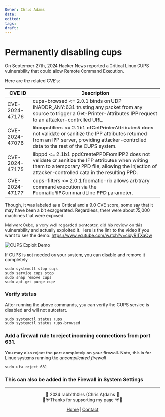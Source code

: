 ```yaml
---
Owner: Chris Adams
date: 
edited: 
tags: 
draft:
---
```


# Permanently disabling cups

On September 27th, 2024 Hacker News reported a Critical Linux CUPS vulnerability that could allow Remote Command Execution.

Here are the related CVE's:

| **CVE ID**          | **Description**                                                                                                                                                                                                                                            |
|---------------------|-------------------------------------------------------------------------------------------------------------------------------------------------------------------------------------------------------------------------------------------------------------|
| CVE-2024-47176      | cups-browsed <= 2.0.1 binds on UDP INADDR_ANY:631 trusting any packet from any source to trigger a Get-Printer-Attributes IPP request to an attacker-controlled URL.                                                                                      |
| CVE-2024-47076      | libcupsfilters <= 2.1b1 cfGetPrinterAttributes5 does not validate or sanitize the IPP attributes returned from an IPP server, providing attacker-controlled data to the rest of the CUPS system.                                                              |
| CVE-2024-47175      | libppd <= 2.1b1 ppdCreatePPDFromIPP2 does not validate or sanitize the IPP attributes when writing them to a temporary PPD file, allowing the injection of attacker-controlled data in the resulting PPD.                                                  |
| CVE-2024-47177      | cups-filters <= 2.0.1 foomatic-rip allows arbitrary command execution via the FoomaticRIPCommandLine PPD parameter.                                                                                                                                     |
Though, it was labeled as a Critical and a 9.0 CVE score, some say that it may have been a bit exaggerated. Regardless, there were about 75,000 machines that were exposed.

MalwareCube, a very well regarded pentester, did his review on this vulnerability and actually exploited it. Here is the link to the video if you want to see the demo: https://www.youtube.com/watch?v=cixyRITXaOw 

![CUPS Exploit Demo](https://youtu.be/cixyRITXaOw?si=VRJHgEuylAsRKUzw)

If CUPS is not needed on your system, you can disable and remove it completely. 
```
sudo systemctl stop cups
sudo service cups stop
sudo snap remove cups
sudo apt-get purge cups
```

### Verify status

After running the above commands, you can verify the CUPS service is disabled and will not autostart.

```
sudo systemctl status cups
sudo systemctl status cups-browsed
```

### Add a firewall rule to reject incoming connections from port 631.

You may also reject the port completely on your firewall. Note, this is for Linux systems running the *uncomplicated firewall*
```
sudo ufw reject 631
```

### This can also be added in the Firewall in System Settings

---
<div style="text-align: center;">
	<div class="gradient-text">👾 2024 rabb1th0les (Chris A)dams 👾</div> 
	🌴☀Thanks for supporting my page ☀🌴
	<nav>
		<ul style="list-style: none; padding: 0;">
			<div style="text-align: center;">
				<li><a href="index.html">Home</a> | <a href="Contact.html">Contact</a></li>
			</div>
		</ul>
	</nav>	
</div>